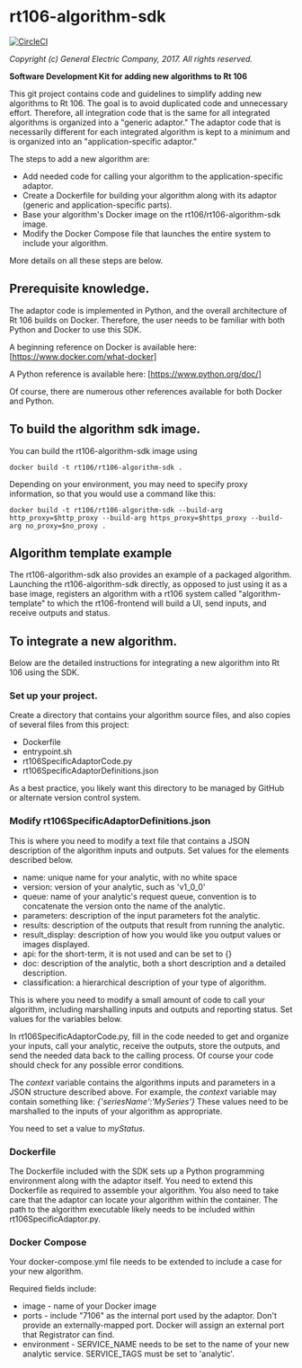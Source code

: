 # rt106-algorithm-sdk

[![CircleCI](https://circleci.com/gh/rt106/rt106-algorithm-sdk.svg?style=svg)](https://circleci.com/gh/rt106/rt106-algorithm-sdk)

_Copyright (c) General Electric Company, 2017.  All rights reserved._


**Software Development Kit for adding new algorithms to Rt 106**

This git project contains code and guidelines to simplify adding new algorithms to Rt 106.
The goal is to avoid duplicated code and unnecessary effort.  Therefore, all integration code that is the same
for all integrated algorithms is organized into a "generic adaptor."  The adaptor code that is necessarily different
for each integrated algorithm is kept to a minimum and is organized into an "application-specific adaptor."

The steps to add a new algorithm are:
* Add needed code for calling your algorithm to the application-specific adaptor.
* Create a Dockerfile for building your algorithm along with its adaptor (generic and application-specific parts).
* Base your algorithm's Docker image on the rt106/rt106-algorithm-sdk image.
* Modify the Docker Compose file that launches the entire system to include your algorithm.

More details on all these steps are below.

## Prerequisite knowledge.

The adaptor code is implemented in Python, and the overall architecture of Rt 106 builds on Docker.
Therefore, the user needs to be familiar with both Python and Docker to use this SDK.

A beginning reference on Docker is available here:  [https://www.docker.com/what-docker]

A Python reference is available here:  [https://www.python.org/doc/]

Of course, there are numerous other references available for both Docker and Python.

## To build the algorithm sdk image.

You can build the rt106-algorithm-sdk image using
```
docker build -t rt106/rt106-algorithm-sdk .
```
Depending on your environment, you may need to specify proxy information, so that you would use a command like this:

```
docker build -t rt106/rt106-algorithm-sdk --build-arg http_proxy=$http_proxy --build-arg https_proxy=$https_proxy --build-arg no_proxy=$no_proxy .
```

## Algorithm template example

The rt106-algorithm-sdk also provides an example of a packaged algorithm. Launching the rt106-algorithm-sdk directly,
as opposed to just using it as a base image, registers an algorithm with a rt106 system called "algorithm-template" to which
the rt106-frontend will build a UI, send inputs, and receive outputs and status.

## To integrate a new algorithm.

Below are the detailed instructions for integrating a new algorithm into Rt 106 using the SDK.

### Set up your project.

Create a directory that contains your algorithm source files, and also copies of several files from this project:  
* Dockerfile
* entrypoint.sh
* rt106SpecificAdaptorCode.py
* rt106SpecificAdaptorDefinitions.json

As a best practice, you likely want this directory to be managed by GitHub or alternate version control system.

### Modify rt106SpecificAdaptorDefinitions.json

This is where you need to modify a text file that contains a JSON description of the algorithm inputs and outputs. Set values for the elements
described below.

* name: unique name for your analytic, with no white space
* version: version of your analytic, such as 'v1_0_0'
* queue: name of your analytic's request queue, convention is to concatenate the version onto the name of the analytic.
* parameters: description of the input parameters fot the analytic.
* results: description of the outputs that result from running the analytic.
* result_display: description of how you would like you output values or images displayed.
* api: for the short-term, it is not used and can be set to {}
* doc: description of the analytic, both a short description and a detailed description.
* classification: a hierarchical description of your type of algorithm.

This is where you need to modify a small amount of code to call your algorithm, including marshalling inputs and outputs
and reporting status.  Set values for the variables below.

In rt106SpecificAdaptorCode.py, fill in the code needed to get and organize your inputs, call your analytic, receive the outputs,
store the outputs, and send the needed data back to the calling process.  Of course your code should check for
any possible error conditions.

The *context* variable contains the algorithms inputs and parameters in a JSON structure described above.  For example, the *context* variable may contain something like: *{'seriesName':'MySeries'}*
These values need to be marshalled to the inputs of your algorithm as appropriate.

You need to set a value to *myStatus.*

### Dockerfile

The Dockerfile included with the SDK sets up a Python programming environment along with the adaptor itself.  You need to extend this
Dockerfile as required to assemble your algorithm.  You also need to take care that the adaptor can locate your algorithm within the
container.  The path to the algorithm executable likely needs to be included within rt106SpecificAdaptor.py.

### Docker Compose

Your docker-compose.yml file needs to be extended to include a case for your new algorithm.

Required fields include:
* image - name of your Docker image
* ports - include "7106" as the internal port used by the adaptor.  Don't provide an externally-mapped port.  Docker will assign an external port that Registrator can find.
* environment - SERVICE_NAME needs to be set to the name of your new analytic service.  SERVICE_TAGS must be set to 'analytic'.
